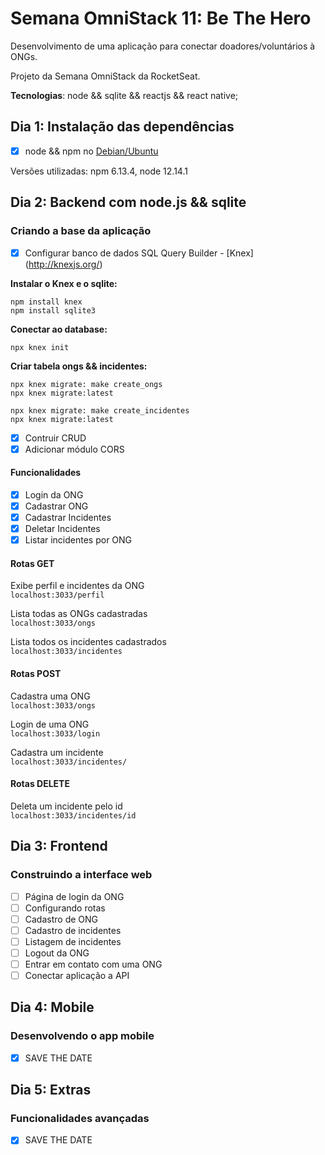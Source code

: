# Semana OmniStack 11: Be The Hero
Desenvolvimento de uma aplicação para conectar doadores/voluntários à ONGs. 

Projeto da Semana OmniStack da RocketSeat. 

**Tecnologias**: node && sqlite && reactjs && react native;

## Dia 1: Instalação das dependências

- [x] node && npm no [Debian/Ubuntu](https://docs.npmjs.com/downloading-and-installing-node-js-and-npm)

Versões utilizadas: npm 6.13.4,  node 12.14.1

## Dia 2: Backend com node.js && sqlite 
### Criando a base da aplicação
- [x] Configurar banco de dados
SQL Query Builder - [Knex] (http://knexjs.org/)

**Instalar o Knex e o sqlite:**
``` 
npm install knex     
npm install sqlite3
```    
**Conectar ao database:**
```    
npx knex init
```
**Criar tabela ongs && incidentes:**
```
npx knex migrate: make create_ongs
npx knex migrate:latest
    
npx knex migrate: make create_incidentes
npx knex migrate:latest
```
- [x] Contruir CRUD
- [x] Adicionar módulo CORS

#### Funcionalidades
- [x] Login da ONG
- [x] Cadastrar ONG
- [x] Cadastrar Incidentes
- [x] Deletar Incidentes
- [x] Listar incidentes por ONG

#### Rotas GET 
Exibe perfil e incidentes da ONG  
`localhost:3033/perfil`  

Lista todas as ONGs cadastradas  
`localhost:3033/ongs`  

Lista todos os incidentes cadastrados  
`localhost:3033/incidentes` 

#### Rotas POST 
Cadastra uma ONG  
`localhost:3033/ongs`

Login de uma ONG  
`localhost:3033/login`

Cadastra um incidente  
`localhost:3033/incidentes/`    

#### Rotas DELETE 
Deleta um incidente pelo id  
`localhost:3033/incidentes/id`

## Dia 3: Frontend
### Construindo a interface web
- [ ] Página de login da ONG
- [ ] Configurando rotas
- [ ] Cadastro de ONG
- [ ] Cadastro de incidentes
- [ ] Listagem de incidentes
- [ ] Logout da ONG
- [ ] Entrar em contato com uma ONG
- [ ] Conectar aplicação a API

## Dia 4: Mobile
### Desenvolvendo o app mobile
- [x] SAVE THE DATE

## Dia 5: Extras
### Funcionalidades avançadas
- [x] SAVE THE DATE
